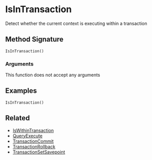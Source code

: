 # IsInTransaction

Detect whether the current context is executing within a transaction

## Method Signature

```
IsInTransaction()
```

### Arguments

This function does not accept any arguments

## Examples

```
IsInTransaction()
```

## Related

* [IsWithinTransaction](iswithintransaction.md)
* [QueryExecute](queryexecute.md)
* [TransactionCommit](transactioncommit.md)
* [TransactionRollback](transactionrollback.md)
* [TransactionSetSavepoint](transactionsetsavepoint.md)
